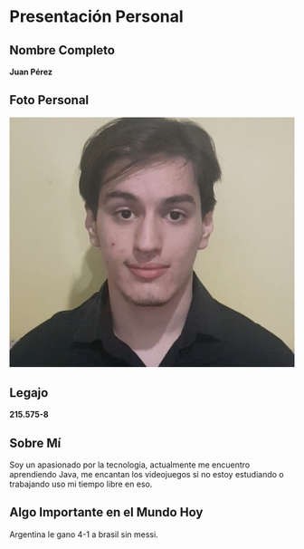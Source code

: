 # Presentación Personal

## Nombre Completo
**Juan Pérez**

## Foto Personal
![Foto de Jonathan](https://github.com/pdepman/2025-tp0-presentacion-Jonathan-Romano/blob/main/Assets/foto.jpg)

## Legajo
**215.575-8**

## Sobre Mí
Soy un apasionado por la tecnologia, actualmente me encuentro aprendiendo Java, me encantan los videojuegos si no estoy estudiando o trabajando uso mi tiempo libre en eso.

## Algo Importante en el Mundo Hoy
Argentina le gano 4-1 a brasil sin messi.